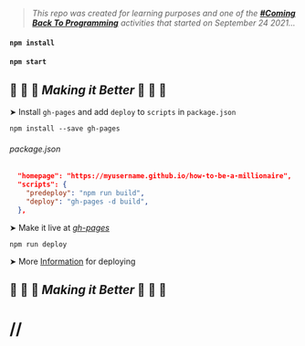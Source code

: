 > _This repo was created for learning purposes and one of the [_**#Coming Back To Programming**_](https://github.com/xvferdy/beginner-portfolio "Beginner Portfolio") activities that started on September 24 2021…_

#### `npm install`
#### `npm start`


## 🔸 🔸 🔸 _Making it Better_ 🔸 🔸 🔸 

➤ Install `gh-pages` and add `deploy` to `scripts` in `package.json`
```
npm install --save gh-pages
```
###### package.json
```JSON
  "homepage": "https://myusername.github.io/how-to-be-a-millionaire",
  "scripts": {
    "predeploy": "npm run build",
    "deploy": "gh-pages -d build",
  },
```
➤ Make it live at _[gh-pages](https://pages.github.com/ "gh-pages")_
```
npm run deploy
```
➤ More [Information](https://create-react-app.dev/docs/deployment/#github-pages) for deploying

## 🔸 🔸 🔸 _Making it Better_ 🔸 🔸 🔸

# //
